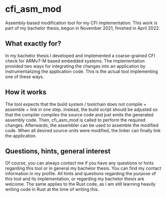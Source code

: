 # cfi_asm_mod
Assembly-based modification tool for my CFI implementation.
This work is part of my bachelor thesis, begun in November 2021, finished in April 2022.

## What exactly for?

In my bachelor thesis I developed and implemented a coarse-grained CFI check for ARMv7-M based embedded systems. The implementation provided two ways for integrating the changes into an application by instrumentalizing the application code. This is the actual tool implementing one of these ways.

## How it works

The tool expects that the build system / toolchain does not compile + assemble + link in one step. Instead, the build script should be adjusted so that the compiler compiles the source code and just emits the generated assembly code. Then, cfi_asm_mod is called to perform the required changes. Afterwards, the assembler can be used to assemble the modified code. When all desired source units were modified, the linker can finally link the application.

## Questions, hints, general interest

Of course, you can always contact me if you have any questions or hints regarding this tool or in general my bachelor thesis. You can find my contact information in my profile.
All hints and questions regarding the purpose of this tool and its implementation, or regarding my bachelor thesis are welcome. The same applies to the Rust code, as I am still learning heavily writing code in Rust at the time of writing this.
